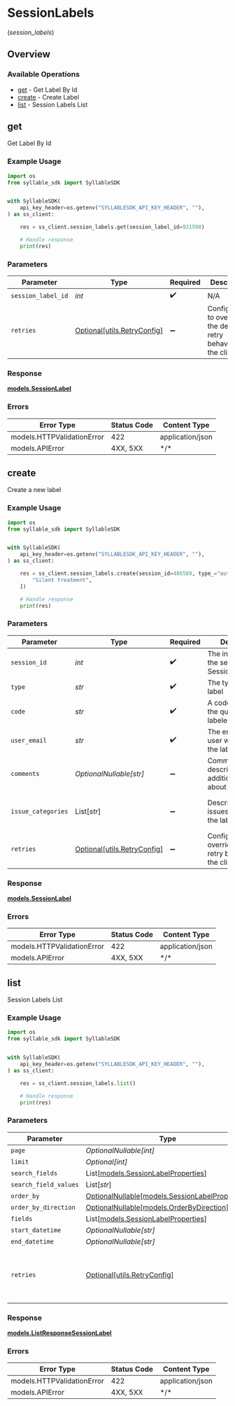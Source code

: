 # SessionLabels
(*session_labels*)

## Overview

### Available Operations

* [get](#get) - Get Label By Id
* [create](#create) - Create Label
* [list](#list) - Session Labels List

## get

Get Label By Id

### Example Usage

```python
import os
from syllable_sdk import SyllableSDK


with SyllableSDK(
    api_key_header=os.getenv("SYLLABLESDK_API_KEY_HEADER", ""),
) as ss_client:

    res = ss_client.session_labels.get(session_label_id=931598)

    # Handle response
    print(res)

```

### Parameters

| Parameter                                                           | Type                                                                | Required                                                            | Description                                                         |
| ------------------------------------------------------------------- | ------------------------------------------------------------------- | ------------------------------------------------------------------- | ------------------------------------------------------------------- |
| `session_label_id`                                                  | *int*                                                               | :heavy_check_mark:                                                  | N/A                                                                 |
| `retries`                                                           | [Optional[utils.RetryConfig]](../../models/utils/retryconfig.md)    | :heavy_minus_sign:                                                  | Configuration to override the default retry behavior of the client. |

### Response

**[models.SessionLabel](../../models/sessionlabel.md)**

### Errors

| Error Type                 | Status Code                | Content Type               |
| -------------------------- | -------------------------- | -------------------------- |
| models.HTTPValidationError | 422                        | application/json           |
| models.APIError            | 4XX, 5XX                   | \*/\*                      |

## create

Create a new label

### Example Usage

```python
import os
from syllable_sdk import SyllableSDK


with SyllableSDK(
    api_key_header=os.getenv("SYLLABLESDK_API_KEY_HEADER", ""),
) as ss_client:

    res = ss_client.session_labels.create(session_id=486589, type_="auto-rating", code="BAD", user_email="<value>", issue_categories=[
        "Silent treatment",
    ])

    # Handle response
    print(res)

```

### Parameters

| Parameter                                                           | Type                                                                | Required                                                            | Description                                                         | Example                                                             |
| ------------------------------------------------------------------- | ------------------------------------------------------------------- | ------------------------------------------------------------------- | ------------------------------------------------------------------- | ------------------------------------------------------------------- |
| `session_id`                                                        | *int*                                                               | :heavy_check_mark:                                                  | The internal ID of the session (see Session.session_id)             |                                                                     |
| `type`                                                              | *str*                                                               | :heavy_check_mark:                                                  | The type of the label                                               | auto-rating                                                         |
| `code`                                                              | *str*                                                               | :heavy_check_mark:                                                  | A code describing the quality of the labeled session                | GOOD                                                                |
| `user_email`                                                        | *str*                                                               | :heavy_check_mark:                                                  | The email of the user who created the label                         |                                                                     |
| `comments`                                                          | *OptionalNullable[str]*                                             | :heavy_minus_sign:                                                  | Comment string describing additional details about the session      |                                                                     |
| `issue_categories`                                                  | List[*str*]                                                         | :heavy_minus_sign:                                                  | Descriptions of issues occurring in the labeled call                | [<br/>"Silent treatment"<br/>]                                      |
| `retries`                                                           | [Optional[utils.RetryConfig]](../../models/utils/retryconfig.md)    | :heavy_minus_sign:                                                  | Configuration to override the default retry behavior of the client. |                                                                     |

### Response

**[models.SessionLabel](../../models/sessionlabel.md)**

### Errors

| Error Type                 | Status Code                | Content Type               |
| -------------------------- | -------------------------- | -------------------------- |
| models.HTTPValidationError | 422                        | application/json           |
| models.APIError            | 4XX, 5XX                   | \*/\*                      |

## list

Session Labels List

### Example Usage

```python
import os
from syllable_sdk import SyllableSDK


with SyllableSDK(
    api_key_header=os.getenv("SYLLABLESDK_API_KEY_HEADER", ""),
) as ss_client:

    res = ss_client.session_labels.list()

    # Handle response
    print(res)

```

### Parameters

| Parameter                                                                                 | Type                                                                                      | Required                                                                                  | Description                                                                               |
| ----------------------------------------------------------------------------------------- | ----------------------------------------------------------------------------------------- | ----------------------------------------------------------------------------------------- | ----------------------------------------------------------------------------------------- |
| `page`                                                                                    | *OptionalNullable[int]*                                                                   | :heavy_minus_sign:                                                                        | N/A                                                                                       |
| `limit`                                                                                   | *Optional[int]*                                                                           | :heavy_minus_sign:                                                                        | N/A                                                                                       |
| `search_fields`                                                                           | List[[models.SessionLabelProperties](../../models/sessionlabelproperties.md)]             | :heavy_minus_sign:                                                                        | N/A                                                                                       |
| `search_field_values`                                                                     | List[*str*]                                                                               | :heavy_minus_sign:                                                                        | N/A                                                                                       |
| `order_by`                                                                                | [OptionalNullable[models.SessionLabelProperties]](../../models/sessionlabelproperties.md) | :heavy_minus_sign:                                                                        | N/A                                                                                       |
| `order_by_direction`                                                                      | [OptionalNullable[models.OrderByDirection]](../../models/orderbydirection.md)             | :heavy_minus_sign:                                                                        | N/A                                                                                       |
| `fields`                                                                                  | List[[models.SessionLabelProperties](../../models/sessionlabelproperties.md)]             | :heavy_minus_sign:                                                                        | N/A                                                                                       |
| `start_datetime`                                                                          | *OptionalNullable[str]*                                                                   | :heavy_minus_sign:                                                                        | N/A                                                                                       |
| `end_datetime`                                                                            | *OptionalNullable[str]*                                                                   | :heavy_minus_sign:                                                                        | N/A                                                                                       |
| `retries`                                                                                 | [Optional[utils.RetryConfig]](../../models/utils/retryconfig.md)                          | :heavy_minus_sign:                                                                        | Configuration to override the default retry behavior of the client.                       |

### Response

**[models.ListResponseSessionLabel](../../models/listresponsesessionlabel.md)**

### Errors

| Error Type                 | Status Code                | Content Type               |
| -------------------------- | -------------------------- | -------------------------- |
| models.HTTPValidationError | 422                        | application/json           |
| models.APIError            | 4XX, 5XX                   | \*/\*                      |
